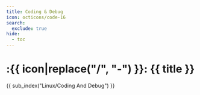 ```yaml
---
title: Coding & Debug
icon: octicons/code-16
search:
  exclude: true
hide:
  - toc
---
```


# :{{ icon|replace("/", "-") }}: {{ title }}

{{ sub_index("Linux/Coding And Debug") }}
